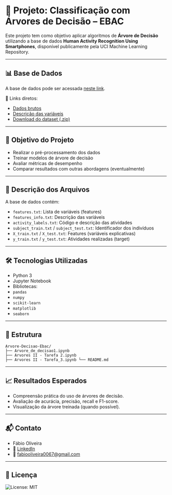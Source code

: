 
# 🌳 Projeto: Classificação com Árvores de Decisão – EBAC

Este projeto tem como objetivo aplicar algoritmos de **Árvore de Decisão** utilizando a base de dados **Human Activity Recognition Using Smartphones**, disponível publicamente pela UCI Machine Learning Repository.

---

## 📊 Base de Dados

A base de dados pode ser acessada [neste link](https://archive.ics.uci.edu/ml/datasets/human+activity+recognition+using+smartphones).

📁 Links diretos:
- [Dados brutos](https://archive.ics.uci.edu/ml/machine-learning-databases/00240/)
- [Descrição das variáveis](https://archive.ics.uci.edu/ml/machine-learning-databases/00240/UCI%20HAR%20Dataset.names)
- [Download do dataset (.zip)](https://archive.ics.uci.edu/ml/machine-learning-databases/00240/UCI%20HAR%20Dataset.zip)

---

## 🧠 Objetivo do Projeto

- Realizar o pré-processamento dos dados
- Treinar modelos de árvore de decisão
- Avaliar métricas de desempenho
- Comparar resultados com outras abordagens (eventualmente)

---

## 🧾 Descrição dos Arquivos

A base de dados contém:

- `features.txt`: Lista de variáveis (features)
- `features_info.txt`: Descrição das variáveis
- `activity_labels.txt`: Código e descrição das atividades
- `subject_train.txt` / `subject_test.txt`: Identificador dos indivíduos
- `X_train.txt` / `X_test.txt`: Features (variáveis explicativas)
- `y_train.txt` / `y_test.txt`: Atividades realizadas (target)

---

## 🛠️ Tecnologias Utilizadas

- Python 3
- Jupyter Notebook
- Bibliotecas:
- `pandas`
- `numpy`
- `scikit-learn`
- `matplotlib`
- `seaborn`

---

## 📁 Estrutura
```test
Arvore-Decisao-Ebac/ 
├── Arvore_de_decisao1.ipynb 
├── Arvores II - Tarefa 2.ipynb 
├── Arvores II - Tarefa_3.ipynb └── README.md
```
---
 ## 📈 Resultados Esperados

- Compreensão prática do uso de árvores de decisão.
- Avaliação de acurácia, precisão, recall e F1-score.
- Visualização da árvore treinada (quando possível).

---

## 📬 Contato

* Fábio Oliveira
* 🔗 [LinkedIn](https://www.linkedin.com/in/fabio-oliveira-araujo-cientista/)
* 📧 fabiooliveira0067@gmail.com

 ---

## 📜 Licença

![License: MIT](https://img.shields.io/badge/License-MIT-yellow.svg)


